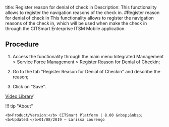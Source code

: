 title: Register reason for denial of check in
Description: This functionality allows to register the navigation reasons of the check in. 
#Register reason for denial of check in
This functionality allows to register the navigation reasons of the check in, which will be used when make the check in through the CITSmart Enterprise ITSM Mobile application.

Procedure
-------------

1.  Access the functionality through the main menu Integrated Management \>
    Service Force Management \> Register Reason for Denial of Checkin;

2.  Go to the tab "Register Reason for Denial of Checkin" and describe the
    reason;

3.  Click on "Save".

<i class='fa fa-youtube-play  fa-2x' style='color:#97ce17;vertical-align: middle;'> </i> [Video Library](https://www.youtube.com/playlist?list=PLB5qK2uzf2ROEeoHh3EbsZJxjr9hJSLIV)'

!!! tip "About"

    <b>Product/Version:</b> CITSmart Platform | 8.00 &nbsp;&nbsp;
    <b>Updated:</b>01/08/2019 – Larissa Lourenço
